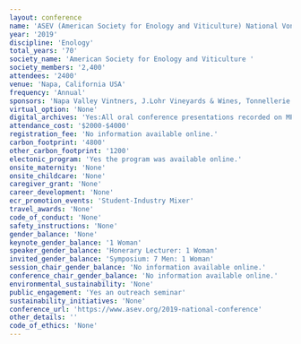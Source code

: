 ```yaml
---
layout: conference 
name: 'ASEV (American Society for Enology and Viticulture) National Vonference'
year: '2019'
discipline: 'Enology'
total_years: '70'
society_name: 'American Society for Enology and Viticulture '
society_members: '2,400'
attendees: '2400'
venue: 'Napa, California USA'
frequency: 'Annual'
sponsors: 'Napa Valley Vintners, J.Lohr Vineyards & Wines, Tonnellerie Radoux USA, Inc., Lallemand, Martinez Orchards, Nadalie USA, Fermentis'
virtual_option: 'None'
digital_archives: 'Yes:All oral conference presentations recorded on MP3’s are available after the National Conference. The audio recordings will also be available to order on-site at the National Conference each year (https://www.asev.org/asev-audio-recordings)'
attendance_cost: '$2000-$4000'
registration_fee: 'No information available online.'
carbon_footprint: '4800'
other_carbon_footprint: '1200'
electonic_program: 'Yes the program was available online.'
onsite_maternity: 'None'
onsite_childcare: 'None'
caregiver_grant: 'None'
career_development: 'None'
ecr_promotion_events: 'Student-Industry Mixer'
travel_awards: 'None'
code_of_conduct: 'None'
safety_instructions: 'None'
gender_balance: 'None'
keynote_gender_balance: '1 Woman'
speaker_gender_balance: 'Honerary Lecturer: 1 Woman'
invited_gender_balance: 'Symposium: 7 Men: 1 Woman'
session_chair_gender_balance: 'No information available online.'
conference_chair_gender_balance: 'No information available online.'
environmental_sustainability: 'None'
public_engagement: 'Yes an outreach seminar'
sustainability_initiatives: 'None'
conference_url: 'https://www.asev.org/2019-national-conference'
other_details: ''
code_of_ethics: 'None'
---
```

